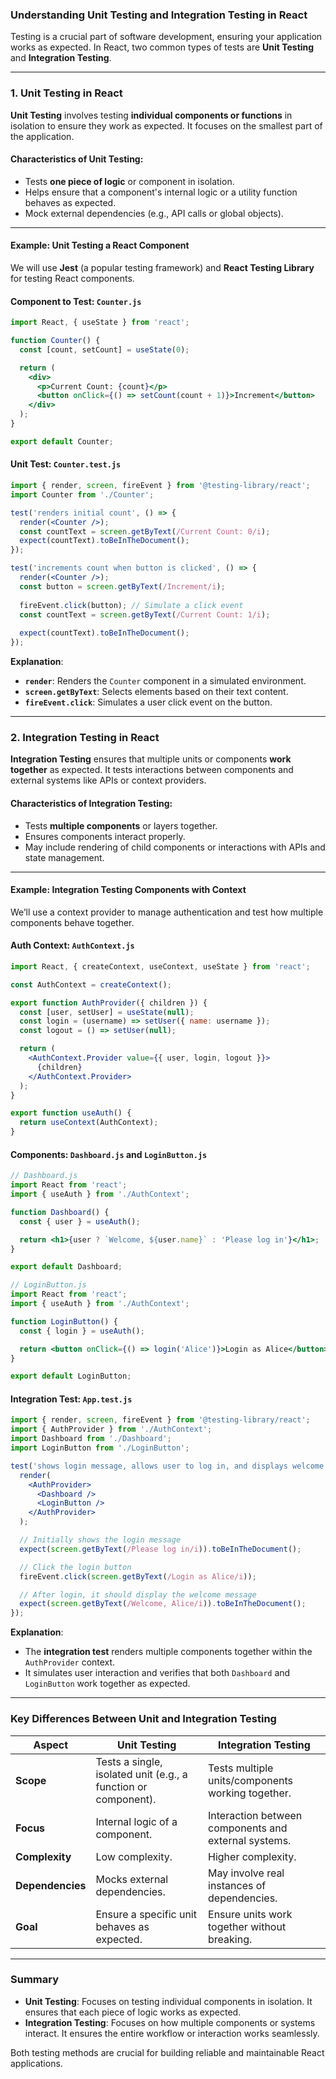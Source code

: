 ### Understanding Unit Testing and Integration Testing in React

Testing is a crucial part of software development, ensuring your application works as expected. In React, two common types of tests are **Unit Testing** and **Integration Testing**.

---

### 1. **Unit Testing in React**

**Unit Testing** involves testing **individual components or functions** in isolation to ensure they work as expected. It focuses on the smallest part of the application.

#### Characteristics of Unit Testing:
- Tests **one piece of logic** or component in isolation.
- Helps ensure that a component's internal logic or a utility function behaves as expected.
- Mock external dependencies (e.g., API calls or global objects).

---

#### Example: Unit Testing a React Component

We will use **Jest** (a popular testing framework) and **React Testing Library** for testing React components.

#### Component to Test: `Counter.js`

```jsx
import React, { useState } from 'react';

function Counter() {
  const [count, setCount] = useState(0);

  return (
    <div>
      <p>Current Count: {count}</p>
      <button onClick={() => setCount(count + 1)}>Increment</button>
    </div>
  );
}

export default Counter;
```

#### Unit Test: `Counter.test.js`

```jsx
import { render, screen, fireEvent } from '@testing-library/react';
import Counter from './Counter';

test('renders initial count', () => {
  render(<Counter />);
  const countText = screen.getByText(/Current Count: 0/i);
  expect(countText).toBeInTheDocument();
});

test('increments count when button is clicked', () => {
  render(<Counter />);
  const button = screen.getByText(/Increment/i);
  
  fireEvent.click(button); // Simulate a click event
  const countText = screen.getByText(/Current Count: 1/i);
  
  expect(countText).toBeInTheDocument();
});
```

**Explanation**:
- **`render`**: Renders the `Counter` component in a simulated environment.
- **`screen.getByText`**: Selects elements based on their text content.
- **`fireEvent.click`**: Simulates a user click event on the button.

---

### 2. **Integration Testing in React**

**Integration Testing** ensures that multiple units or components **work together** as expected. It tests interactions between components and external systems like APIs or context providers.

#### Characteristics of Integration Testing:
- Tests **multiple components** or layers together.
- Ensures components interact properly.
- May include rendering of child components or interactions with APIs and state management.

---

#### Example: Integration Testing Components with Context

We’ll use a context provider to manage authentication and test how multiple components behave together.

#### Auth Context: `AuthContext.js`

```jsx
import React, { createContext, useContext, useState } from 'react';

const AuthContext = createContext();

export function AuthProvider({ children }) {
  const [user, setUser] = useState(null);
  const login = (username) => setUser({ name: username });
  const logout = () => setUser(null);

  return (
    <AuthContext.Provider value={{ user, login, logout }}>
      {children}
    </AuthContext.Provider>
  );
}

export function useAuth() {
  return useContext(AuthContext);
}
```

#### Components: `Dashboard.js` and `LoginButton.js`

```jsx
// Dashboard.js
import React from 'react';
import { useAuth } from './AuthContext';

function Dashboard() {
  const { user } = useAuth();

  return <h1>{user ? `Welcome, ${user.name}` : 'Please log in'}</h1>;
}

export default Dashboard;
```

```jsx
// LoginButton.js
import React from 'react';
import { useAuth } from './AuthContext';

function LoginButton() {
  const { login } = useAuth();

  return <button onClick={() => login('Alice')}>Login as Alice</button>;
}

export default LoginButton;
```

#### Integration Test: `App.test.js`

```jsx
import { render, screen, fireEvent } from '@testing-library/react';
import { AuthProvider } from './AuthContext';
import Dashboard from './Dashboard';
import LoginButton from './LoginButton';

test('shows login message, allows user to log in, and displays welcome message', () => {
  render(
    <AuthProvider>
      <Dashboard />
      <LoginButton />
    </AuthProvider>
  );

  // Initially shows the login message
  expect(screen.getByText(/Please log in/i)).toBeInTheDocument();

  // Click the login button
  fireEvent.click(screen.getByText(/Login as Alice/i));

  // After login, it should display the welcome message
  expect(screen.getByText(/Welcome, Alice/i)).toBeInTheDocument();
});
```

**Explanation**:
- The **integration test** renders multiple components together within the `AuthProvider` context.
- It simulates user interaction and verifies that both `Dashboard` and `LoginButton` work together as expected.

---

### Key Differences Between Unit and Integration Testing

| **Aspect**           | **Unit Testing**                                    | **Integration Testing**                             |
|----------------------|-----------------------------------------------------|-----------------------------------------------------|
| **Scope**            | Tests a single, isolated unit (e.g., a function or component). | Tests multiple units/components working together.  |
| **Focus**            | Internal logic of a component.                      | Interaction between components and external systems.|
| **Complexity**       | Low complexity.                                      | Higher complexity.                                  |
| **Dependencies**     | Mocks external dependencies.                         | May involve real instances of dependencies.         |
| **Goal**             | Ensure a specific unit behaves as expected.          | Ensure units work together without breaking.        |

---

### Summary

- **Unit Testing**: Focuses on testing individual components in isolation. It ensures that each piece of logic works as expected.
- **Integration Testing**: Focuses on how multiple components or systems interact. It ensures the entire workflow or interaction works seamlessly.

Both testing methods are crucial for building reliable and maintainable React applications.